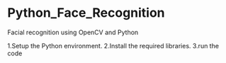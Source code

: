 # Python_Face_Recognition
Facial recognition using OpenCV and Python

1.Setup the Python environment.
2.Install the required libraries.
3.run the code
